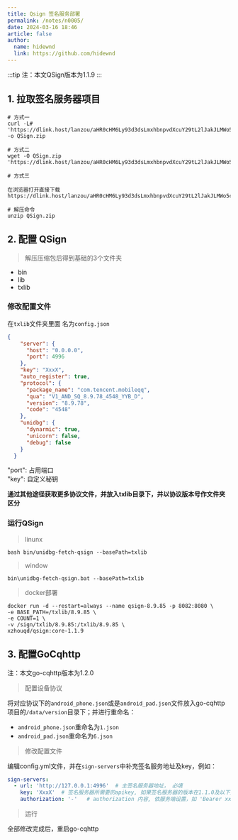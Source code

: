 ```yaml
---
title: Qsign 签名服务部署
permalink: /notes/n0005/
date: 2024-03-16 18:46
article: false
author:
  name: hidewnd
  link: https://github.com/hidewnd
---
```


:::tip
注：本文QSign版本为1.1.9
:::

## 1. 拉取签名服务器项目

```shell
# 方式一
curl -L# 'https://dlink.host/lanzou/aHR0cHM6Ly93d3dsLmxhbnpvdXcuY29tL2lJakJLMWo5cmNxZg.zip' -o QSign.zip

# 方式二
wget -O QSign.zip 'https://dlink.host/lanzou/aHR0cHM6Ly93d3dsLmxhbnpvdXcuY29tL2lJakJLMWo5cmNxZg.zip'

# 方式三

在浏览器打开直接下载
https://dlink.host/lanzou/aHR0cHM6Ly93d3dsLmxhbnpvdXcuY29tL2lJakJLMWo5cmNxZg.zip

# 解压命令
unzip QSign.zip
```


## 2.  配置 QSign

> 解压压缩包后得到基础的3个文件夹

- bin
- lib
- txlib

### 修改配置文件
在`txlib`文件夹里面 名为`config.json`
```json
{
    "server": {
      "host": "0.0.0.0",
      "port": 4996
    },
    "key": "XxxX",
    "auto_register": true,
    "protocol": {
      "package_name": "com.tencent.mobileqq",
      "qua": "V1_AND_SQ_8.9.78_4548_YYB_D",
      "version": "8.9.78",
      "code": "4548"
    },
    "unidbg": {
      "dynarmic": true,
      "unicorn": false,
      "debug": false
    }
  }

```

"port": 占用端口  
"key": 自定义秘钥

**通过其他途径获取更多协议文件，并放入txlib目录下，并以协议版本号作文件夹区分**


### 运行QSign

> linunx

`bash bin/unidbg-fetch-qsign --basePath=txlib`

> window

`bin\unidbg-fetch-qsign.bat --basePath=txlib`


> docker部署


```shell
docker run -d --restart=always --name qsign-8.9.85 -p 8082:8080 \
-e BASE_PATH=/txlib/8.9.85 \
-e COUNT=1 \
-v /sign/txlib/8.9.85:/txlib/8.9.85 \
xzhouqd/qsign:core-1.1.9
```


## 3. 配置GoCqhttp

注：本文go-cqhttp版本为1.2.0

>  配置设备协议

将对应协议下的`android_phone.json`或是`android_pad.json`文件放入go-cqhttp项目的`/data/version`目录下；并进行重命名：
- `android_phone.json`重命名为`1.json`
- `android_pad.json`重命名为`6.json`

> 修改配置文件

编辑config.yml文件，并在`sign-servers`中补充签名服务地址及key，例如：
```yml
sign-servers: 
  - url: 'http://127.0.0.1:4996'  # 主签名服务器地址， 必填
    key: 'XxxX'  # 签名服务器所需要的apikey, 如果签名服务器的版本在1.1.0及以下则此项无效
    authorization: '-'   # authorization 内容, 依服务端设置，如 'Bearer xxxx'
```

> 运行

全部修改完成后，重启go-cqhttp